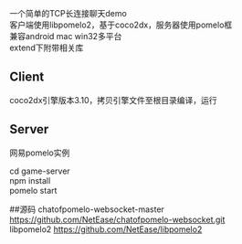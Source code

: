 一个简单的TCP长连接聊天demo</br>
客户端使用libpomelo2，基于coco2dx，服务器使用pomelo框</br>
兼容android mac win32多平台</br>
extend下附带相关库</br>
## Client

coco2dx引擎版本3.10，拷贝引擎文件至根目录编译，运行</br>

## Server

网易pomelo实例</br>

cd game-server</br>
npm install</br>
pomelo start</br>


##源码
chatofpomelo-websocket-master  https://github.com/NetEase/chatofpomelo-websocket.git </br>
libpomelo2  https://github.com/NetEase/libpomelo2</br>